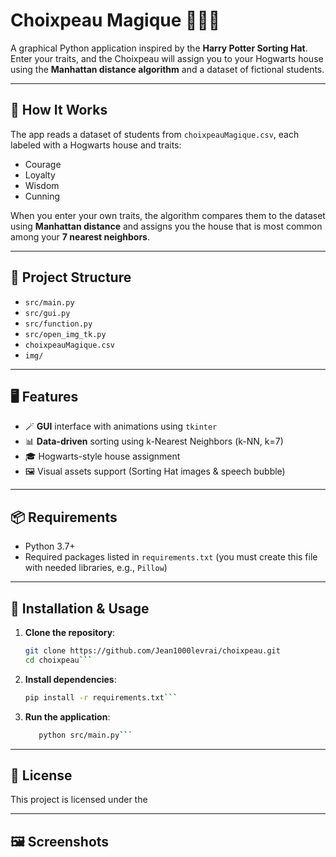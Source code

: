 
# Choixpeau Magique 🧙‍♂️🎩

A graphical Python application inspired by the **Harry Potter Sorting Hat**. Enter your traits, and the Choixpeau will assign you to your Hogwarts house using the **Manhattan distance algorithm** and a dataset of fictional students.

---

## 🧠 How It Works

The app reads a dataset of students from `choixpeauMagique.csv`, each labeled with a Hogwarts house and traits:
- Courage
- Loyalty
- Wisdom
- Cunning

When you enter your own traits, the algorithm compares them to the dataset using **Manhattan distance** and assigns you the house that is most common among your **7 nearest neighbors**.

---

## 📁 Project Structure

- `src/main.py`
- `src/gui.py`
- `src/function.py`
- `src/open_img_tk.py`
- `choixpeauMagique.csv`
- `img/`

---

## 🖥️ Features

- 🪄 **GUI** interface with animations using `tkinter`
- 📊 **Data-driven** sorting using k-Nearest Neighbors (k-NN, k=7)
- 🎓 Hogwarts-style house assignment
- 🖼️ Visual assets support (Sorting Hat images & speech bubble)

---

## 📦 Requirements

- Python 3.7+
- Required packages listed in `requirements.txt` (you must create this file with needed libraries, e.g., `Pillow`)

---

## 🔧 Installation & Usage
 
1. **Clone the repository**:
   ```bash
   git clone https://github.com/Jean1000levrai/choixpeau.git
   cd choixpeau```

2. **Install dependencies**:
   ```bash
   pip install -r requirements.txt```

3. **Run the application**:
   ```bash
      python src/main.py```

---

## 📄 License

This project is licensed under the

---

## 🖼️ Screenshots
